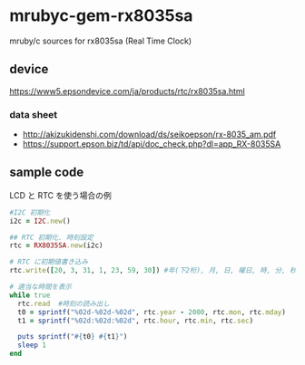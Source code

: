 # mrubyc-gem-rx8035sa
mruby/c sources for rx8035sa (Real Time Clock)

## device
https://www5.epsondevice.com/ja/products/rtc/rx8035sa.html

### data sheet
+ http://akizukidenshi.com/download/ds/seikoepson/rx-8035_am.pdf
+ https://support.epson.biz/td/api/doc_check.php?dl=app_RX-8035SA

## sample code
LCD と RTC を使う場合の例

```ruby
#I2C 初期化
i2c = I2C.new()

## RTC 初期化. 時刻設定
rtc = RX8035SA.new(i2c)

# RTC に初期値書き込み
rtc.write([20, 3, 31, 1, 23, 59, 30]) #年(下2桁), 月, 日, 曜日, 時, 分, 秒

# 適当な時間を表示
while true
  rtc.read  #時刻の読み出し
  t0 = sprintf("%02d-%02d-%02d", rtc.year - 2000, rtc.mon, rtc.mday)
  t1 = sprintf("%02d:%02d:%02d", rtc.hour, rtc.min, rtc.sec)

  puts sprintf("#{t0} #{t1}")
  sleep 1
end
```
